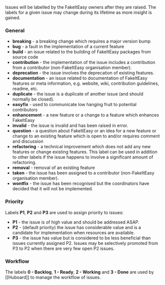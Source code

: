 Issues will be labelled by the FakeItEasy owners after they are raised. The labels for a given issue may change during its lifetime as more insight is gained.

### General

* **breaking** - a breaking change which requires a major version bump
* **bug** - a fault in the implementation of a current feature
* **build** - an issue related to the building of FakeItEasy packages from source code
* **contribution** - the implementation of the issue includes a contribution from a contributor (non-FakeItEasy organisation member).
* **deprecation** - the issue involves the deprecation of existing features.
* **documentation** - an issue related to documentation of FakeItEasy features or meta information, e.g. website, wiki, contribution guidelines, readme, etc.
* **duplicate** - the issue is a duplicate of another issue (and should normally be closed).
* **easyfix** - used to communicate low hanging fruit to potential contributors
* **enhancement** - a new feature or a change to a feature which enhances FakeItEasy
* **invalid** - the issue is invalid and has been raised in error.
* **question** - a question about FakeItEasy or an idea for a new feature or change to an existing feature which  is open to and/or requires comment and discussion
* **refactoring** - a technical improvement which does not add any new features or change existing features. This label can be used in addition to other labels if the issue happens to involve a significant amount of refactoring.
* **removal** - removal of an existing feature
* **taken** - the issue has been assigned to a contributor (non-FakeItEasy organisation member).
* **wontfix** - the issue has been recognised but the coordinators have decided that it will not be implemented.

### Priority
Labels **P1**, **P2** and **P3** are used to assign priority to issues:

* **P1** - the issue is of high value and should be addressed ASAP.
* **P2** - (default priority) the issue has considerable value and is a candidate for implementation when resources are available.
* **P3** - the issue has value but is considered to be less beneficial than issues currently assigned P2. Issues may be selectively promoted from P3 to P2 when there are very few open P2 issues.

### Workflow
The labels **0 - Backlog**, **1 - Ready**, **2 - Working** and **3 - Done** are used by [[Huboard]] to manage the workflow of issues.